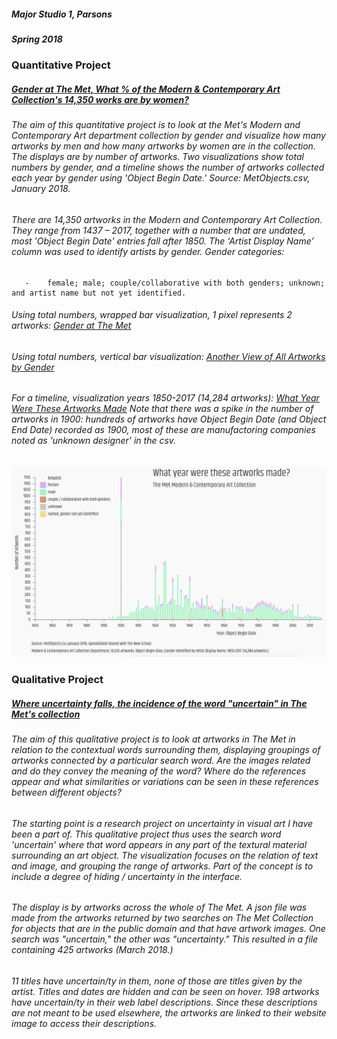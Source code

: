 
##### Major Studio 1, Parsons
##### Spring 2018


### Quantitative Project

#####   [Gender at The Met, What % of the Modern & Contemporary Art Collection's 14,350 works are by women?](https://churc.github.io/MajorStudio1/MetProjects/gender) 
   
###### The aim of this quantitative project is to look at the Met's Modern and Contemporary Art department collection by gender and visualize how many artworks by men and how many artworks by women are in the collection. The displays are by number of artworks. Two visualizations show total numbers by gender, and a timeline shows the number of artworks collected each year by gender using 'Object Begin Date.' Source: MetObjects.csv, January 2018.

###### There are 14,350 artworks in the Modern and Contemporary Art Collection. They range from 1437 – 2017, together with a number that are undated, most 'Object Begin Date' entries fall after 1850. The ‘Artist Display Name’ column was used to identify artists by gender. Gender categories:        
       -    female; male; couple/collaborative with both genders; unknown; and artist name but not yet identified.


###### Using total numbers, wrapped bar visualization, 1 pixel represents 2 artworks: [Gender at The Met](https://churc.github.io/MajorStudio1/MetProjects/gender)
###### Using total numbers, vertical bar visualization: [Another View of All Artworks by Gender](https://churc.github.io/MajorStudio1/MetProjects/gender#c2)
###### For a timeline, visualization years 1850-2017 (14,284 artworks):  [What Year Were These Artworks Made](https://churc.github.io/MajorStudio1/MetProjects/gender/#c3) Note that there was a spike in the number of artworks in 1900: hundreds of artworks have Object Begin Date (and Object End Date) recorded as 1900, most of these are manufactoring companies noted as 'unknown designer' in the csv.





![by Year](MetProjects/gender/assets/image_timeline.png)









### Qualitative Project


#####   [Where uncertainty falls, the incidence of the word "uncertain" in The Met's collection](https://churc.github.io/MajorStudio1/MetProjectsQual/uncertainty)


###### The aim of this qualitative project is to look at artworks in The Met in relation to the contextual words surrounding them, displaying groupings of artworks connected by a particular search word. Are the images related and do they convey the meaning of the word? Where do the references appear and what similarities or variations can be seen in these references between different objects? 
###### The starting point is a research project on uncertainty in visual art I have been a part of. This qualitative project thus uses the search word 'uncertain' where that word appears in any part of the textural material surrounding an art object. The visualization focuses on the relation of text and image, and grouping the range of artworks. Part of the concept is to include a degree of hiding / uncertainty in the interface. 

###### The display is by artworks across the whole of The Met. A json file was made from the artworks returned by two searches on The Met Collection for objects that are in the public domain and that have artwork images. One search was "uncertain," the other was "uncertainty." This resulted in a file containing 425 artworks (March 2018.)
###### 11 titles have uncertain/ty in them, none of those are titles given by the artist. Titles and dates are hidden and can be seen on hover. 198 artworks have uncertain/ty in their web label descriptions. Since these descriptions are not meant to be used elsewhere, the artworks are linked to their website image to access their descriptions. 






